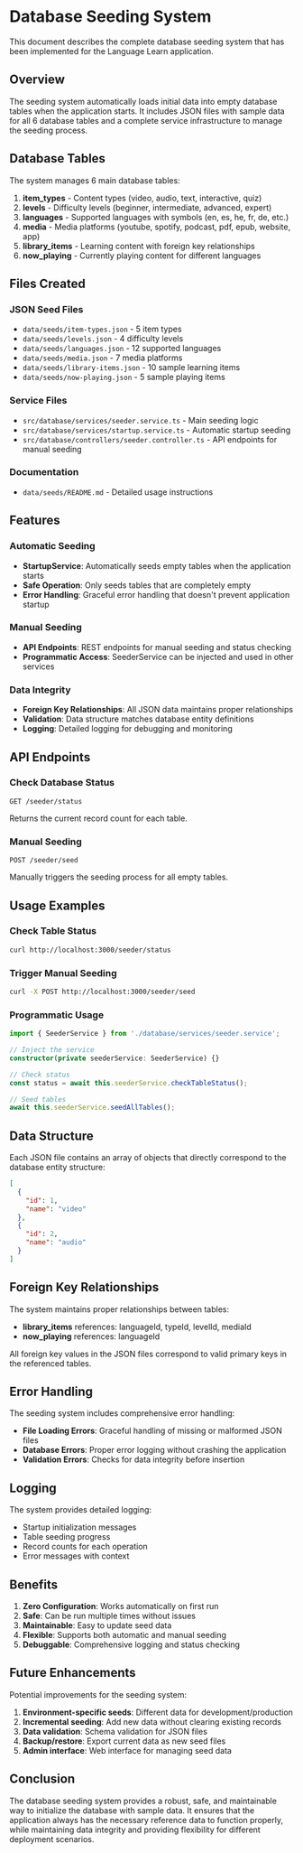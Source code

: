 # Database Seeding System

This document describes the complete database seeding system that has been implemented for the Language Learn application.

## Overview

The seeding system automatically loads initial data into empty database tables when the application starts. It includes JSON files with sample data for all 6 database tables and a complete service infrastructure to manage the seeding process.

## Database Tables

The system manages 6 main database tables:

1. **item_types** - Content types (video, audio, text, interactive, quiz)
2. **levels** - Difficulty levels (beginner, intermediate, advanced, expert)
3. **languages** - Supported languages with symbols (en, es, he, fr, de, etc.)
4. **media** - Media platforms (youtube, spotify, podcast, pdf, epub, website, app)
5. **library_items** - Learning content with foreign key relationships
6. **now_playing** - Currently playing content for different languages

## Files Created

### JSON Seed Files
- `data/seeds/item-types.json` - 5 item types
- `data/seeds/levels.json` - 4 difficulty levels
- `data/seeds/languages.json` - 12 supported languages
- `data/seeds/media.json` - 7 media platforms
- `data/seeds/library-items.json` - 10 sample learning items
- `data/seeds/now-playing.json` - 5 sample playing items

### Service Files
- `src/database/services/seeder.service.ts` - Main seeding logic
- `src/database/services/startup.service.ts` - Automatic startup seeding
- `src/database/controllers/seeder.controller.ts` - API endpoints for manual seeding

### Documentation
- `data/seeds/README.md` - Detailed usage instructions

## Features

### Automatic Seeding
- **StartupService**: Automatically seeds empty tables when the application starts
- **Safe Operation**: Only seeds tables that are completely empty
- **Error Handling**: Graceful error handling that doesn't prevent application startup

### Manual Seeding
- **API Endpoints**: REST endpoints for manual seeding and status checking
- **Programmatic Access**: SeederService can be injected and used in other services

### Data Integrity
- **Foreign Key Relationships**: All JSON data maintains proper relationships
- **Validation**: Data structure matches database entity definitions
- **Logging**: Detailed logging for debugging and monitoring

## API Endpoints

### Check Database Status
```
GET /seeder/status
```
Returns the current record count for each table.

### Manual Seeding
```
POST /seeder/seed
```
Manually triggers the seeding process for all empty tables.

## Usage Examples

### Check Table Status
```bash
curl http://localhost:3000/seeder/status
```

### Trigger Manual Seeding
```bash
curl -X POST http://localhost:3000/seeder/seed
```

### Programmatic Usage
```typescript
import { SeederService } from './database/services/seeder.service';

// Inject the service
constructor(private seederService: SeederService) {}

// Check status
const status = await this.seederService.checkTableStatus();

// Seed tables
await this.seederService.seedAllTables();
```

## Data Structure

Each JSON file contains an array of objects that directly correspond to the database entity structure:

```json
[
  {
    "id": 1,
    "name": "video"
  },
  {
    "id": 2,
    "name": "audio"
  }
]
```

## Foreign Key Relationships

The system maintains proper relationships between tables:

- **library_items** references: languageId, typeId, levelId, mediaId
- **now_playing** references: languageId

All foreign key values in the JSON files correspond to valid primary keys in the referenced tables.

## Error Handling

The seeding system includes comprehensive error handling:

- **File Loading Errors**: Graceful handling of missing or malformed JSON files
- **Database Errors**: Proper error logging without crashing the application
- **Validation Errors**: Checks for data integrity before insertion

## Logging

The system provides detailed logging:

- Startup initialization messages
- Table seeding progress
- Record counts for each operation
- Error messages with context

## Benefits

1. **Zero Configuration**: Works automatically on first run
2. **Safe**: Can be run multiple times without issues
3. **Maintainable**: Easy to update seed data
4. **Flexible**: Supports both automatic and manual seeding
5. **Debuggable**: Comprehensive logging and status checking

## Future Enhancements

Potential improvements for the seeding system:

1. **Environment-specific seeds**: Different data for development/production
2. **Incremental seeding**: Add new data without clearing existing records
3. **Data validation**: Schema validation for JSON files
4. **Backup/restore**: Export current data as new seed files
5. **Admin interface**: Web interface for managing seed data

## Conclusion

The database seeding system provides a robust, safe, and maintainable way to initialize the database with sample data. It ensures that the application always has the necessary reference data to function properly, while maintaining data integrity and providing flexibility for different deployment scenarios.
